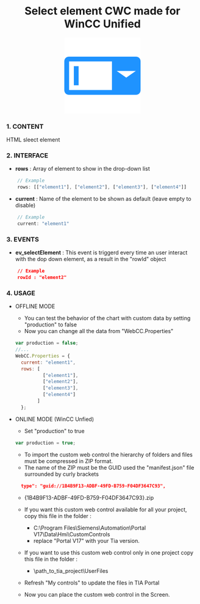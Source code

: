 <h1 align="center" style="margin-top: 0px;">Select element CWC made for WinCC Unified</h1>

<p align="center" style="margin-bottom: 0px !important;">
  <img width="200" src="docs/icon.png" alt="Icon" align="center">
</p>


### **1. CONTENT**

HTML sleect element

### **2. INTERFACE**

  - **rows** : Array of element to show in the drop-down list 

  ```js 
      // Example
      rows: [["element1"], ["element2"], ["element3"], ["element4"]]
  ```

  - **current** : Name of the element to be shown as default (leave empty to disable)

  ```js 
      // Example
      current: "element1"
  ```

### **3. EVENTS**

   - **ev_selectElement** : This event is triggerd every time an user interact with the dop down element, as a result in the "rowId" object
  ```json
      // Example
      rowId : "element2"
  ```

### **4. USAGE**

  - OFFLINE MODE
    - You can test the behavior of the chart with custom data by setting "production" to false
    - Now you can change all the data from "WebCC.Properties"

    ```js
    var production = false;
    //...
    WebCC.Properties = {
      current: "element1",
      rows: [
              ["element1"],
              ["element2"],
              ["element3"],
              ["element4"]
            ]
      };
    ```

  - ONLINE MODE (WinCC Unfied)
    -  Set "production" to true
    ```js
    var production = true;
    ```
    - To import the custom web control the hierarchy of folders and files must be compressed in ZIP format.
    - The name of the ZIP must be the GUID used the "manifest.json" file surrounded by curly brackets

    ```json
      type": "guid://1B4B9F13-ADBF-49FD-B759-F04DF3647C93",
    ```
    - {1B4B9F13-ADBF-49FD-B759-F04DF3647C93}.zip
    - If you want this custom web control available for all your project, copy this file in the folder : 
      - C:\Program Files\Siemens\Automation\Portal V17\Data\Hmi\CustomControls
      - replace "Portal V17" with your Tia version.
    - If you want to use this custom web control only in one project copy this file in the folder :

      - \path_to_tia_project\UserFiles


    - Refresh "My controls" to update the files in TIA Portal
    - Now you can place the custom web control in the Screen.


